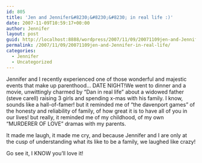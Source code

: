 ```yaml
---
id: 805
title: 'Jen and Jennifer&#8230;&#8230;&#8230; in real life :)'
date: 2007-11-09T10:59:17+00:00
author: Jennifer
layout: post
guid: http://localhost:8888/wordpress/2007/11/09/20071109jen-and-Jennifer-in-real-life/
permalink: /2007/11/09/20071109jen-and-Jennifer-in-real-life/
categories:
  - Jennifer
  - Uncategorized
---
```

Jennifer and I recently experienced one of those wonderful and majestic events that make up parenthood&#8230; DATE NIGHT!We went to dinner and a movie, unwittingly charmed by &#8220;Dan in real life&#8221; about a widowed father (steve carell) raising 3 girls and spending x-mas with his family. I know, sounds like a hall-of-famer! but it reminded me of &#8220;the davenport games&#8221; of the honesty and reliability of family, of how great it is to have all of you in our lives! but really, it reminded me of my childhood, of my own &#8220;MURDERER OF LOVE&#8221; dramas with my parents.
  
It made me laugh, it made me cry, and because Jennifer and I are only at the cusp of understanding what its like to be a family, we laughed like crazy!

Go see it, I KNOW you&#8217;ll love it!